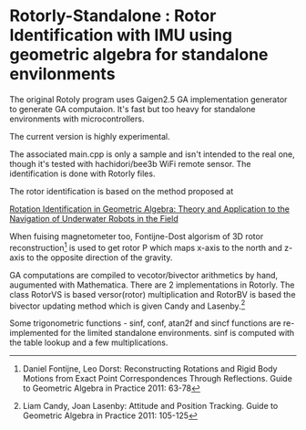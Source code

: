 # RotorIy-Standalone : Rotor Identification with IMU using geometric algebra for standalone envilonments

The original RotoIy program uses Gaigen2.5 GA implementation generator to generate GA computaion. It's fast but too heavy for standalone environments with microcontrollers.

The current version is highly experimental.

The associated main.cpp is only a sample and isn't intended to the real one, though it's tested with hachidori/bee3b WiFi remote sensor. The identification is done with RotorIy files.

The rotor identification is based on the method proposed at

[Rotation Identification in Geometric Algebra: Theory and Application to the Navigation of Underwater Robots in the Field](https://pdfs.semanticscholar.org/b2a3/a6b7221b215840a7f910179665c8419b0ec0.pdf)

When fuising magnetometer too, Fontijne-Dost algorism of 3D rotor reconstruction[^1] is used to get rotor P which maps x-axis to the north and z-axis to the opposite direction of the gravity.

GA computations are compiled to vecotor/bivector arithmetics by hand, augumented with Mathematica. There are 2 implementations in RotorIy. The class RotorVS is based versor(rotor) multiplication and RotorBV is based the bivector updating method which is given Candy and Lasenby.[^2]

Some trigonometric functions - sinf, conf, atan2f and sincf functions are re-implemented for the limited standalone environments. sinf is computed with the table lookup and a few multiplications.

[^1]:Daniel Fontijne, Leo Dorst: Reconstructing Rotations and Rigid Body Motions from Exact Point Correspondences Through Reflections. Guide to Geometric Algebra in Practice 2011: 63-78

[^2]:Liam Candy, Joan Lasenby: Attitude and Position Tracking. Guide to Geometric Algebra in Practice 2011: 105-125
